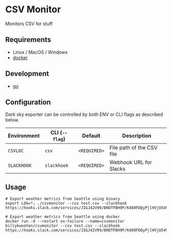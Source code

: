 # CSV Monitor
Monitors CSV for stuff

## Requirements

* Linux / MacOS / Windows
* [docker](https://www.docker.com)

## Development

* [go](https://golang.org/dl)

## Configuration

Dark sky exporter can be controlled by both ENV or CLI flags as described below.

| Environment        	     | CLI (`--flag`)              | Default                 	 | Description                                                                                                      |
|----------------------------|-----------------------------|---------------------------- |------------------------------------------------------------------------------------------------------------------|
| `CSVLOC`                   | `csv`                       | `<REQUIRED>`                | File path of the CSV file |
| `SLACKHOOK`                | `slackhook`                 | `<REQUIRED>`                | Webhook URL for Slacks    |

## Usage

```
# Export weather metrics from Seattle using binary
export LOG=*; ./csvmonitor --csv test.csv --slackhook https://hooks.slack.com/services/JIGJ42V99/BHDTFBH9P/K489FDQyPjlHVjU5492AjTWfQ

# Export weather metrics from Seattle using docker
docker run -d --restart on-failure --name=csvmonitor billykwooten/csvmonitor --csv test.csv --slackhook https://hooks.slack.com/services/JIGJ42V99/BHDTFBH9P/K489FDQyPjlHVjU5492AjTWfQ
```